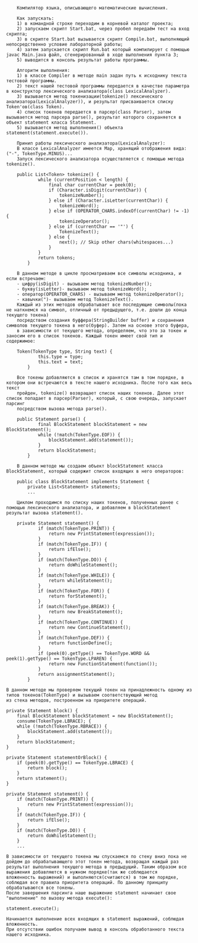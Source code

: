 		Компилятор языка, описывающего математические вычисления.

		Как запускать:
		1) в командной строке переходим в корневой каталог проекта;
		2) запускаем скрипт Start.bat, через пробел передаём тест на вход скрипта;
		3) в скрипте Start.bat вызывается скрипт Compile.bat, выполняющий непосредственно условие лабораторной работы;
		4) затем запускается скрипт Run.bat который компилирует с помощью javac Main.java файл, сгенерированный в ходе выполнения пункта 3;
		5) выводится в консоль результат работы программы.
		
		Алгоритм выполнения:
        1) в классе Compiler в методе main задан путь к исходнику текста тестовой программы.
        2) текст нашей тестовой программы передается в качестве параметра в конструктор лексического анализатора(class LexicalAnalyzer).
        3) вызывается метод токенизации(tokenize() лексического анализатора(LexicalAnalyzer)), и результат присваивается списку Token'ов(class Token).
        4) список токенов передается в парсер(class Parser), затем вызывается метод парсера parse(), результат которого сохраняется в объект statement класса Statement.
        5) вызывается метод выполнения() объекта statement(statement.execute()).

        Принип работы лексического анализатора(LexicalAnalyzer):
        В классе LexicalAnalyzer имеется Map, хранящий отображения вида: ("-", TokenType.MINUS)...
        Запуск лексического анализатора осуществляется с помощью метода tokenize().

        public List<Token> tokenize() {
                while (currentPosition < length) {
                    final char currentChar = peek(0);
                    if (Character.isDigit(currentChar)) {
                        tokenizeNumber();
                    } else if (Character.isLetter(currentChar)) {
                        tokenizeWord();
                    } else if (OPERATOR_CHARS.indexOf(currentChar) != -1) {
                        tokenizeOperator();
                    } else if (currentChar == '"') {
                        TokenizeText();
                    } else {
                        next(); // Skip other chars(whitespaces...)
                    }
                }
                return tokens;
            }

        В данном методе в цикле просматриваем все символы исходника, и если встречаем:
		- цифру(isDigit) - вызываем метод tokenizeNumber();
		- букву(isLetter)- вызываем метод tokenizeWord(); 
		- оператор(OPERATOR_CHARS) - вызываем метод tokenizeOperator();  
        - кавычки(")- вызываем метод TokenizeText(). 
		Каждый из этих методов обрабатывает все последующие символы(пока не наткнемся на символ, отличный от предыдущего, т.е. дошли до конца текущего токена)
        посредством создания буффера(StringBuilder buffer) и сохранения символов текущего токена в него(буфер). Затем на основе этого буфера,
        в зависимости от текущего метода, определяем, что это за токен и заносим его в список токенов. Каждый токен имеет свой тип и содержимое:

        Token(TokenType type, String text) {
                this.type = type;
                this.text = text;
            }

        Все токены добавляются в список и хранятся там в том порядке, в котором они встречаются в тексте нашего исходника. После того как весь текст
        пройден, tokenize() возвращает список наших токенов. Далее этот список попадает в парсер(Parser), который, с свою очередь, запускает парсинг
        посредством вызова метода parse().

        public Statement parse() {
                final BlockStatement blockStatement = new BlockStatement();
                while (!match(TokenType.EOF)) {
                    blockStatement.add(statement());
                }
                return blockStatement;
            }

        В данном методе мы создаем объект blockStatement класса BlockStatement, который содержит список входящих в него операторов:

        public class BlockStatement implements Statement {
            private List<Statement> statements;
            ...

        Циклом проходимся по списку наших токенов, полученных ранее с помощью лексического анализатора, и добавляем в blockStatement результат вызова statement().

        private Statement statement() {
                if (match(TokenType.PRINT)) {
                    return new PrintStatement(expression());
                }
                if (match(TokenType.IF)) {
                    return ifElse();
                }
                if (match(TokenType.DO)) {
                    return doWhileStatement();
                }
                if (match(TokenType.WHILE)) {
                    return whileStatement();
                }
                if (match(TokenType.FOR)) {
                    return forStatement();
                }
                if (match(TokenType.BREAK)) {
                    return new BreakStatement();
                }
                if (match(TokenType.CONTINUE)) {
                    return new ContinueStatement();
                }
                if (match(TokenType.DEF)) {
                    return functionDefine();
                }
                if (peek(0).getType() == TokenType.WORD && peek(1).getType() == TokenType.LPAREN) {
                    return new FunctionStatement(function());
                }
                return assignmentStatement();
            }
    
    В данном методе мы проверяем текущий токен на принадлежность одному из типов токенов(TokenType) и вызываем соответствующий метод 
    из стека методов, построенном на приоритете операций.
    
    private Statement block() {
        final BlockStatement blockStatement = new BlockStatement();
        consume(TokenType.LBRACE); {
        while (!match(TokenType.RBRACE)) {
            blockStatement.add(statement());
        }
        return blockStatement;
    }

    private Statement statementOrBlock() {
        if (peek(0).getType() == TokenType.LBRACE) {
            return block();
        }
        return statement();
    }

    private Statement statement() {
        if (match(TokenType.PRINT)) {
            return new PrintStatement(expression());
        }
        if (match(TokenType.IF)) {
            return ifElse();
        }
        if (match(TokenType.DO)) {
            return doWhileStatement();
        }
        ...
    
    В зависимости от текущего токена мы спускаемся по стеку вниз пока не дойдем до обрабатывающего этот токен метода, возвращая каждый раз 
    результат выполнения текущего метода в предыдущий. Таким образом все выражения добавляются в нужном порядке(так же соблюдается
    вложенность выражений) и выполняются(считаются) в том же порядке, соблюдая все правила приоритета операций. По данному принципу
    обрабатываются все токены.
    После завершения парсинга наше выражение statement начинает свое "выполнение" по вызову метода execute():
    
    statement.execute();
    
    Начинается выполнение всех входящих в statement выражений, соблюдая вложенность.
    При отсутствии ошибок получаем вывод в консоль обработанного текста нашего исходника.
    
